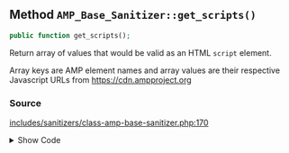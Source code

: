 ## Method `AMP_Base_Sanitizer::get_scripts()`

```php
public function get_scripts();
```

Return array of values that would be valid as an HTML `script` element.

Array keys are AMP element names and array values are their respective Javascript URLs from https://cdn.ampproject.org

### Source

[includes/sanitizers/class-amp-base-sanitizer.php:170](https://github.com/ampproject/amp-wp/blob/develop/includes/sanitizers/class-amp-base-sanitizer.php#L170-L172)

<details>
<summary>Show Code</summary>
```php
public function get_scripts() {
	return [];
}
```
</details>
